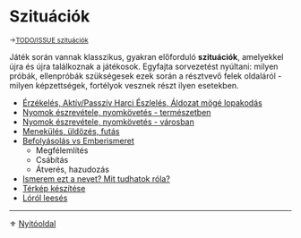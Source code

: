 # Szituációk

<sub>→[TODO/ISSUE szituációk](https://github.com/kaktusztea/km100/wiki/TODO.ISSUE.szituaciok)</sub>

Játék során vannak klasszikus, gyakran előforduló **szituációk**, amelyekkel újra és újra találkoznak a játékosok. Egyfajta sorvezetést nyúltani: milyen próbák, ellenpróbák szükségesek ezek során a résztvevő felek oldaláról - milyen képzettségek, fortélyok vesznek részt ilyen esetekben.

- [Érzékelés, Aktív/Passzív Harci Észlelés, Áldozat mögé lopakodás](szituaciok/erzekeles_harci_eszleles_aktiv_passziv.md)
- [Nyomok észrevétele, nyomkövetés - természetben](szituaciok/nyomok_nyomkovetes_termeszet.md)
- [Nyomok észrevétele, nyomkövetés - városban](szituaciok/nyomok_nyomkovetes_varos.md)
- [Menekülés, üldözés, futás](szituaciok/menekules_uldozes_futas.md)
- [Befolyásolás vs Emberismeret](szituaciok/befolyasolas_emberismeret.md)
  - Megfélemlítés
  - Csábítás
  - Átverés, hazudozás
- [Ismerem ezt a nevet? Mit tudhatok róla?](szituaciok/ismerem_mit_tudhatok_rola.md)
- [Térkép készítése](szituaciok/terkep_keszitese.md)
- [Lóról leesés](szituaciok/lorol_leeses.md)

---

⚜️ [Nyitóoldal](start.md#15-szitu%C3%A1ci%C3%B3k)
